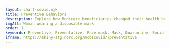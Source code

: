 ```yaml
---
layout: chart-covid.njk
title: Preventive Behaviors
description: Explore how Medicare beneficiaries changed their health behaviors during the COVID-19 pandemic.
imgAlt: Woman wearing a disposable mask
order: 1
keywords: Preventive, Preventative, Face mask, Mask, Quarantine, Social distancing, Social distance, Isolation, Guidance, Guidelines, Safety, Supplies, Provider, Doctor, Chronic, Coronavirus, Sex, Gender, Age, Income, Race, Ethnicity, Language, English, Dual, Dual eligible, Smoking, Smoker, Tobacco, Immune system, Behavior, Medicare Advantage, Pandemic
iframe: https://shiny-stg.norc.org/mcbscovid/?preventative
---
```

